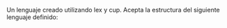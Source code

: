 Un lenguaje creado utilizando lex y cup.
Acepta la estructura del siguiente lenguaje definido:





